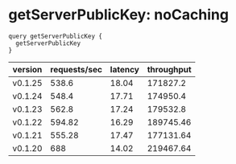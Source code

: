 # getServerPublicKey: noCaching

```gql
query getServerPublicKey {
  getServerPublicKey
}
```

| version | requests/sec | latency | throughput |
| ------- | ------------ | ------- | ---------- |
| v0.1.25 | 538.6        | 18.04   | 171827.2   |
| v0.1.24 | 548.4        | 17.71   | 174950.4   |
| v0.1.23 | 562.8        | 17.24   | 179532.8   |
| v0.1.22 | 594.82       | 16.29   | 189745.46  |
| v0.1.21 | 555.28       | 17.47   | 177131.64  |
| v0.1.20 | 688          | 14.02   | 219467.64  |